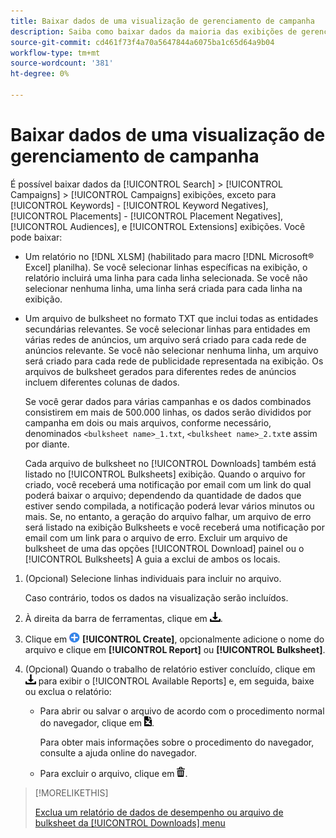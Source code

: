 ```yaml
---
title: Baixar dados de uma visualização de gerenciamento de campanha
description: Saiba como baixar dados da maioria das exibições de gerenciamento de campanha.
source-git-commit: cd461f73f4a70a5647844a6075ba1c65d64a9b04
workflow-type: tm+mt
source-wordcount: '381'
ht-degree: 0%

---
```


# Baixar dados de uma visualização de gerenciamento de campanha

É possível baixar dados da [!UICONTROL Search] > [!UICONTROL Campaigns] > [!UICONTROL Campaigns] exibições, exceto para [!UICONTROL Keywords] - [!UICONTROL Keyword Negatives], [!UICONTROL Placements] - [!UICONTROL Placement Negatives], [!UICONTROL Audiences], e [!UICONTROL Extensions] exibições. Você pode baixar:

* Um relatório no [!DNL XLSM] (habilitado para macro [!DNL Microsoft® Excel] planilha). Se você selecionar linhas específicas na exibição, o relatório incluirá uma linha para cada linha selecionada. Se você não selecionar nenhuma linha, uma linha será criada para cada linha na exibição.

* Um arquivo de bulksheet no formato TXT que inclui todas as entidades secundárias relevantes. Se você selecionar linhas para entidades em várias redes de anúncios, um arquivo será criado para cada rede de anúncios relevante. Se você não selecionar nenhuma linha, um arquivo será criado para cada rede de publicidade representada na exibição. Os arquivos de bulksheet gerados para diferentes redes de anúncios incluem diferentes colunas de dados.

   Se você gerar dados para várias campanhas e os dados combinados consistirem em mais de 500.000 linhas, os dados serão divididos por campanha em dois ou mais arquivos, conforme necessário, denominados `<bulksheet name>_1.txt`, `<bulksheet name>_2.txt`e assim por diante.

   Cada arquivo de bulksheet no [!UICONTROL Downloads] também está listado no [!UICONTROL Bulksheets] exibição. Quando o arquivo for criado, você receberá uma notificação por email com um link do qual poderá baixar o arquivo; dependendo da quantidade de dados que estiver sendo compilada, a notificação poderá levar vários minutos ou mais. Se, no entanto, a geração do arquivo falhar, um arquivo de erro será listado na exibição Bulksheets e você receberá uma notificação por email com um link para o arquivo de erro. Excluir um arquivo de bulksheet de uma das opções [!UICONTROL Download] painel ou o [!UICONTROL Bulksheets] A guia a exclui de ambos os locais.

1. (Opcional) Selecione linhas individuais para incluir no arquivo.

   Caso contrário, todos os dados na visualização serão incluídos.

1. À direita da barra de ferramentas, clique em ![Download de Relatório](/help/search-social-commerce/assets/download.png "Download de Relatório").

1. Clique em ![Criar](/help/search-social-commerce/assets/add.png "Criar") **[!UICONTROL Create]**, opcionalmente adicione o nome do arquivo e clique em **[!UICONTROL Report]** ou **[!UICONTROL Bulksheet]**.

1. (Opcional) Quando o trabalho de relatório estiver concluído, clique em ![Download de Relatório](/help/search-social-commerce/assets/download.png "Download de Relatório") para exibir o [!UICONTROL Available Reports] e, em seguida, baixe ou exclua o relatório:

   * Para abrir ou salvar o arquivo de acordo com o procedimento normal do navegador, clique em ![Baixar planilha](/help/search-social-commerce/assets/download-spreadsheet.png "Baixar planilha").

      Para obter mais informações sobre o procedimento do navegador, consulte a ajuda online do navegador.

   * Para excluir o arquivo, clique em ![Excluir](/help/search-social-commerce/assets/delete.png "Excluir").

>[!MORELIKETHIS]
>
>[Exclua um relatório de dados de desempenho ou arquivo de bulksheet da [!UICONTROL Downloads] menu](/help/search-social-commerce/common-tasks/navigation-editing-selection/download-delete-data.md)
